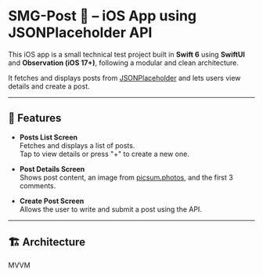 # SMG-Post 📰 – iOS App using JSONPlaceholder API

This iOS app is a small technical test project built in **Swift 6** using **SwiftUI** and **Observation (iOS 17+)**, following a modular and clean architecture.

It fetches and displays posts from [JSONPlaceholder](https://jsonplaceholder.typicode.com/) and lets users view details and create a post.

---

## 🧠 Features

- **Posts List Screen**  
  Fetches and displays a list of posts.  
  Tap to view details or press "+" to create a new one.

- **Post Details Screen**  
  Shows post content, an image from [picsum.photos](https://picsum.photos/), and the first 3 comments.

- **Create Post Screen**  
  Allows the user to write and submit a post using the API.

---

## 🏗️ Architecture

MVVM
